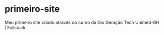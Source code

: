 # primeiro-site
Meu primeiro site criado através do curso da Dio Geração Tech Unimed-BH | Fullstack.
